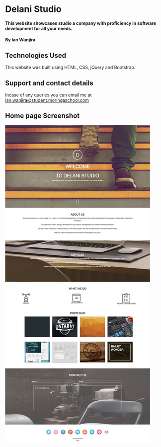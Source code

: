 # Delani Studio
#### This website showcases studio a company with proficiency in software development for all your needs.
#### By **Ian Wanjira**
## Technologies Used
This website was built using HTML, CSS, jQuery and Bootstrap.
## Support and contact details
Incase of any queries you can email me at ian.wanjira@student.moringaschool.com
## Home page Screenshot
![image](https://github.com/Ian-Wa/Delani-Studio/blob/master/assets/img/%20Delani%20Studio.jpg)
